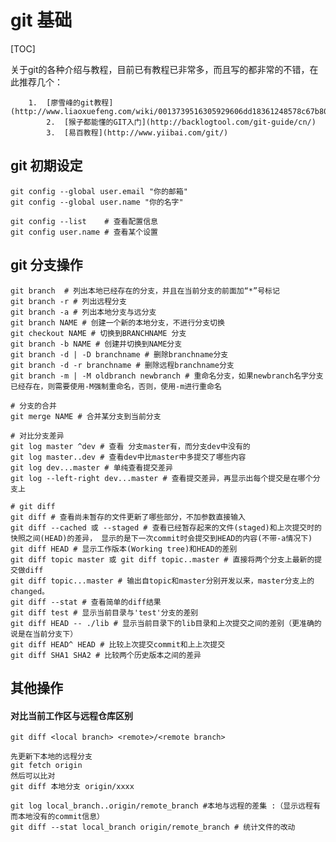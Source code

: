 # git 基础

[TOC]



​	关于git的各种介绍与教程，目前已有教程已非常多，而且写的都非常的不错，在此推荐几个：

       	1.  [廖雪峰的git教程](http://www.liaoxuefeng.com/wiki/0013739516305929606dd18361248578c67b8067c8c017b000/001373962845513aefd77a99f4145f0a2c7a7ca057e7570000)
        	2.  [猴子都能懂的GIT入门](http://backlogtool.com/git-guide/cn/)
         	3.  [易百教程](http://www.yiibai.com/git/)

## git 初期设定

```shell
git config --global user.email "你的邮箱"
git config --global user.name "你的名字" 

git config --list    # 查看配置信息
git config user.name # 查看某个设置
```

## git 分支操作

```shell
git branch  # 列出本地已经存在的分支，并且在当前分支的前面加“*”号标记
git branch -r # 列出远程分支
git branch -a # 列出本地分支与远分支
git branch NAME # 创建一个新的本地分支，不进行分支切换
git checkout NAME # 切换到BRANCHNAME 分支
git branch -b NAME # 创建并切换到NAME分支
git branch -d | -D branchname # 删除branchname分支
git branch -d -r branchname # 删除远程branchname分支
git branch -m | -M oldbranch newbranch # 重命名分支，如果newbranch名字分支已经存在，则需要使用-M强制重命名，否则，使用-m进行重命名

# 分支的合并
git merge NAME # 合并某分支到当前分支

# 对比分支差异
git log master ^dev # 查看 分支master有，而分支dev中没有的
git log master..dev # 查看dev中比master中多提交了哪些内容
git log dev...master # 单纯查看提交差异
git log --left-right dev...master # 查看提交差异，再显示出每个提交是在哪个分支上

# git diff
git diff # 查看尚未暂存的文件更新了哪些部分，不加参数直接输入
git diff --cached 或 --staged # 查看已经暂存起来的文件(staged)和上次提交时的快照之间(HEAD)的差异， 显示的是下一次commit时会提交到HEAD的内容(不带-a情况下)
git diff HEAD # 显示工作版本(Working tree)和HEAD的差别
git diff topic master 或 git diff topic..master # 直接将两个分支上最新的提交做diff
git diff topic...master # 输出自topic和master分别开发以来，master分支上的changed。
git diff --stat # 查看简单的diff结果
git diff test # 显示当前目录与'test'分支的差别
git diff HEAD -- ./lib # 显示当前目录下的lib目录和上次提交之间的差别（更准确的说是在当前分支下）
git diff HEAD^ HEAD # 比较上次提交commit和上上次提交
git diff SHA1 SHA2 # 比较两个历史版本之间的差异
```

## 其他操作

#### 对比当前工作区与远程仓库区别

```shell
git diff <local branch> <remote>/<remote branch>

先更新下本地的远程分支
git fetch origin
然后可以比对
git diff 本地分支 origin/xxxx

git log local_branch..origin/remote_branch #本地与远程的差集 :（显示远程有而本地没有的commit信息）
git diff --stat local_branch origin/remote_branch # 统计文件的改动
```

